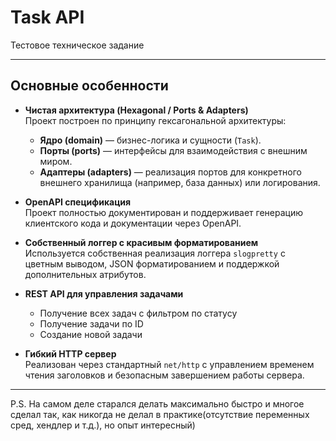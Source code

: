 # Task API

Тестовое техническое задание

---

## Основные особенности

- **Чистая архитектура (Hexagonal / Ports & Adapters)**  
  Проект построен по принципу гексагональной архитектуры:
    - **Ядро (domain)** — бизнес-логика и сущности (`Task`).
    - **Порты (ports)** — интерфейсы для взаимодействия с внешним миром.
    - **Адаптеры (adapters)** — реализация портов для конкретного внешнего хранилища (например, база данных) или логирования.

- **OpenAPI спецификация**  
  Проект полностью документирован и поддерживает генерацию клиентского кода и документации через OpenAPI.

- **Собственный логгер с красивым форматированием**  
  Используется собственная реализация логгера `slogpretty` с цветным выводом, JSON форматированием и поддержкой дополнительных атрибутов.

- **REST API для управления задачами**
    - Получение всех задач с фильтром по статусу
    - Получение задачи по ID
    - Создание новой задачи

- **Гибкий HTTP сервер**  
  Реализован через стандартный `net/http` с управлением временем чтения заголовков и безопасным завершением работы сервера.

---


P.S. На самом деле старался делать максимально быстро и многое сделал так, как никогда не делал в практике(отсутствие переменных сред, хендлер и т.д.), но опыт интересный)